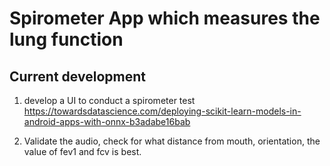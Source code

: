 # Spirometer App which measures the lung function

## Current development
1. develop a UI to conduct a spirometer test
https://towardsdatascience.com/deploying-scikit-learn-models-in-android-apps-with-onnx-b3adabe16bab

2. Validate the audio, check for what distance from mouth, orientation, the value of fev1 and fcv is best. 

